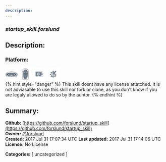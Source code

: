 ```yaml
---
description: 
---
```


### _startup_skill.forslund_  
## Description:  
  
  
  
### Platform:  
 ![Mark I](../.gitbook/assets/mark-1-icon.png)  ![Mark II](../.gitbook/assets/mark-2-icon.png)  ![Picroft](../.gitbook/assets/picroft-icon.png)  ![plasmoid](../.gitbook/assets/kde.png)   
{% hint style="danger" %}
This skill dosnt have any license attatched. It is not adviasable to use this skill nor fork or clone, as you don't know if you are legaly allowed to do so by the auhtor.
{% endhint %}
  
## Summary:  
**Github:** [https://github.com/forslund/startup_skill](https://github.com/forslund/startup_skill)  
**Owner:** [@forslund](https://github.com/forslund)  
**Created:** 2017 Jul 31 17:07:34 UTC  **Last updated:** 2017 Jul 31 17:14:06 UTC  
**License:** No License  
  
**Categories:** [ uncategorized ]   
